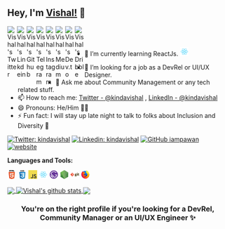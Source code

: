 ## Hey, I'm [Vishal!](https://kindavishal.js.org) 🐥

<a href="https://twitter.com/kindavishal">
  <img align="left" alt="Vishal's Twitter" width="22px" src="https://cdn.jsdelivr.net/npm/simple-icons@v3/icons/twitter.svg" />
</a>
<a href="https://linkedin.com/in/kindavishal">
  <img align="left" alt="Vishal's Linkdein" width="22px" src="https://cdn.jsdelivr.net/npm/simple-icons@v3/icons/linkedin.svg" />
</a>
<a href="https://github.com/kindavishal">
  <img align="left" alt="Vishal's Github" width="22px" src="https://cdn.jsdelivr.net/npm/simple-icons@v3/icons/github.svg" />
</a>
<a href="https://t.me/kindavishal">
  <img align="left" alt="Vishal's Telegram" width="22px" src="https://cdn.jsdelivr.net/npm/simple-icons@v3/icons/telegram.svg" />
</a>
<a href="https://instagram.com/kindavishal/">
  <img align="left" alt="Vishal's Instagram" width="22px" src="https://cdn.jsdelivr.net/npm/simple-icons@v3/icons/instagram.svg" />
</a>
<a href="https://medium.com/@kindavishal">
  <img align="left" alt="Vishal's Medium" width="22px" src="https://cdn.jsdelivr.net/npm/simple-icons@v3/icons/medium.svg" />
</a>
<a href="https://dev.to/kindavishal">
  <img align="left" alt="Vishal's Dev.to" width="22px" src="https://cdn.shopify.com/s/files/1/1626/8507/files/Dev_400x400_50x.png" />
</a>
<a href="https://dribbble.com/kindavishal">
  <img align="left" alt="Vishal's Dribble" width="22px" src="https://cdn.jsdelivr.net/npm/simple-icons@v3/icons/dribbble.svg" />
</a>

<br/>
<br/>


<!-- - 🔭 I’m currently working -->
- 🌱 I’m currently learning ReactJs. <code><img height="20" src="https://raw.githubusercontent.com/github/explore/80688e429a7d4ef2fca1e82350fe8e3517d3494d/topics/react/react.png"></code> 
<!-- - 👯 I’m looking to collaborate on . -->
- 🤔 I’m looking for a job as a DevRel or UI/UX Designer.
- 💬 Ask me about Community Management or any tech related stuff.
- 📫 How to reach me: [Twitter - @kindavishal](https://twitter.com/kindavishal) , [LinkedIn - @kindavishal](https://www.linkedin.com/in/kindavishal/)
- 😄 Pronouns: He/Him 💁‍♂️
- ⚡ Fun fact: I will stay up late night to talk to folks about Inclusion and Diversity :owl:

[![Twitter: kindavishal](https://img.shields.io/twitter/follow/kindavishal?style=social)](https://twitter.com/kindavishal)
[![Linkedin: kindavishal](https://img.shields.io/badge/-kindavishal-blue?style=flat-square&logo=Linkedin&logoColor=white&link=https://www.linkedin.com/in/kindavishal/)](https://www.linkedin.com/in/kindavishal/)
[![GitHub iampawan](https://img.shields.io/github/followers/kindavishal?label=follow&style=social)](https://github.com/kindavishal)
[![website](https://img.shields.io/badge/PortfolioWebsite-kindavishal.js.org-2648ff?style=flat-square&logo=firefox)](https://kindavishal.js.org/)


**Languages and Tools:**  

<code><img height="20" src="https://raw.githubusercontent.com/github/explore/80688e429a7d4ef2fca1e82350fe8e3517d3494d/topics/html/html.png"></code>
<code><img height="20" src="https://raw.githubusercontent.com/github/explore/80688e429a7d4ef2fca1e82350fe8e3517d3494d/topics/css/css.png"></code>
<code><img height="20" src="https://raw.githubusercontent.com/github/explore/80688e429a7d4ef2fca1e82350fe8e3517d3494d/topics/javascript/javascript.png"></code>
<code><img height="20" src="https://raw.githubusercontent.com/github/explore/80688e429a7d4ef2fca1e82350fe8e3517d3494d/topics/react/react.png"></code>
<code><img height="20" src="https://raw.githubusercontent.com/github/explore/e94815998e4e0713912fed477a1f346ec04c3da2/topics/gatsby/gatsby.png"></code>
<code><img height="20" src="https://raw.githubusercontent.com/github/explore/80688e429a7d4ef2fca1e82350fe8e3517d3494d/topics/nodejs/nodejs.png"></code>
<code><img height="20" src="https://raw.githubusercontent.com/github/explore/80688e429a7d4ef2fca1e82350fe8e3517d3494d/topics/git/git.png"></code>
<code><img height="20" src="https://raw.githubusercontent.com/github/explore/728542e0d33f83720614f61923a9cb424264db23/topics/firefox/firefox.png"></code>

<a href="https://github.com/kindavishal">
  <img align="center" src="https://github-readme-stats.vercel.app/api/top-langs/?username=kindavishal&theme=light&hide_langs_below=1" />
</a>
<a href="https://github.com/kindavishal">
 <img align="center" src="https://github-readme-stats.vercel.app/api?username=kindavishal&show_icons=true&theme=light&line_height=27" alt="Vishal's github stats"/>
</a>
<a href="https://github.com/kindavishal/gitinit">
  <img align="center" src="https://github-readme-stats.vercel.app/api/pin/?username=kindavishal&repo=gitinit&theme=light" />
</a>

<div align="center">

### You're on the right profile if you're looking for a DevRel, Community Manager or an UI/UX Engineer ✨

</div>

